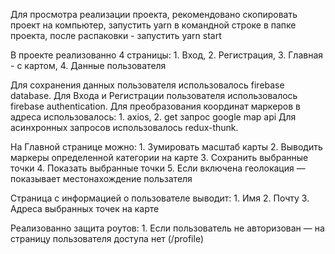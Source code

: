 
Для просмотра реализации проекта, рекомендовано скопировать проект на компьютер, запустить yarn в командной строке в папке проекта, после распаковки  - запустить yarn start

В проекте реализованно 4 страницы:
    1. Вход,
    2. Регистрация,
    3. Главная -  с картом,
    4. Данные пользователя

Для сохранения данных пользователя использовалось firebase database.
Для Входа и Регистрации пользователя использовалось firebase authentication.
Для преобразования координат маркеров в адреса использовалось:
    1. axios, 
    2. get запрос google map api 
Для асинхронных запросов использовалось redux-thunk.

На Главной странице можно:
    1. Зумировать масштаб карты
    2. Выводить маркеры определенной категории на карте
    3. Сохранить выбранные точки 
    4. Показать выбранные точки
    5. Если включена геолокация — показывает местонахождение пользателя

Страница с информацией о пользователе выводит:
    1. Имя
    2. Почту
    3. Адреса выбранных точек на карте

Реализованно защита роутов:
    1. Если пользователь не авторизован — на страницу пользователя доступа нет (/profile)
	